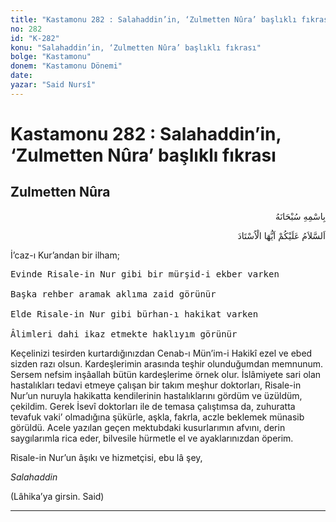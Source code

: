 ```yaml
---
title: "Kastamonu 282 : Salahaddin’in, ‘Zulmetten Nûra’ başlıklı fıkrası"
no: 282
id: "K-282"
konu: "Salahaddin’in, ‘Zulmetten Nûra’ başlıklı fıkrası"
bolge: "Kastamonu"
donem: "Kastamonu Dönemi"
date: 
yazar: "Said Nursî"
---
```


# Kastamonu 282 : Salahaddin’in, ‘Zulmetten Nûra’ başlıklı fıkrası

## Zulmetten Nûra

<p class="arabic" dir="rtl" title="Meal: “Her türlü noksan sıfatlardan yüce olan Allah’ın adıyla.”">بِاسْمِهِ سُبْحَانَهُ</p>

<p class="arabic" dir="rtl" title="Meal: “Size selâm olsun,Ey Üstad!”">اَلسَّلاَمُ عَلَيْكُمْ اَيُّهَا الْاُسْتَادَ</p>

İ’caz-ı Kur’andan bir ilham;

<pre>
Evinde Risale-in Nur gibi bir mürşid-i ekber varken
 
Başka rehber aramak aklıma zaid görünür
 
Elde Risale-in Nur gibi bürhan-ı hakikat varken
 
Âlimleri dahi ikaz etmekte haklıyım görünür
</pre>

Keçelinizi tesirden kurtardığınızdan Cenab-ı Mün’im-i Hakikî ezel ve ebed sizden razı olsun. Kardeşlerimin arasında teşhir olunduğumdan memnunum. Sersem nefsim inşâallah bütün kardeşlerime örnek olur. İslâmiyete sari olan hastalıkları tedavi etmeye çalışan bir takım meşhur doktorları, Risale-in Nur’un nuruyla hakikatta kendilerinin hastalıklarını gördüm ve üzüldüm, çekildim. Gerek İsevî doktorları ile de temasa çalıştımsa da, zuhuratta tevafuk vaki’ olmadığına şükürle, aşkla, fakrla, aczle beklemek münasib görüldü. Acele yazılan geçen mektubdaki kusurlarımın afvını, derin saygılarımla rica eder, bilvesile hürmetle el ve ayaklarınızdan öperim.

Risale-in Nur’un âşıkı ve hizmetçisi, ebu lâ şey,

*Salahaddin*

(Lâhika’ya girsin. Said)

***
